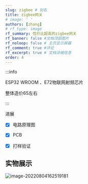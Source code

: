 ```yaml
---
slug: zigbee # 别名
title: zigbee网关
# image: ' '
authors: [zhang]
# rf_type: image
rf_summary: 性价比超高的zigbee网关
rf_banner: false #文档顶部图片
rf_noloop: false # 主页显示屏蔽
rf_comment: true #评论
rf_excerpt: true # 文档详细信息
order: 4
---
```


:::info

ESP32 WROOM 、E72物联网射频芯片

整体造价65左右

:::

进展

- [x] 电路原理图
- [x] PCB
- [x] 打样验证



## 实物展示


![image-20220804162519181](/img/2022-7-26-ESP-zigbee/image-20220804162519181.png)
